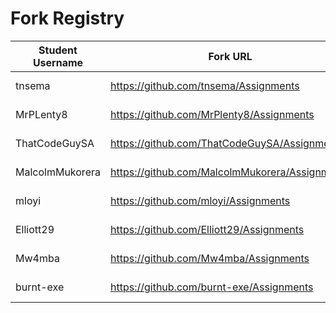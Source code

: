 # Fork Registry

| Student Username | Fork URL | Date Created |
|------------------|----------|--------------|
| tnsema | https://github.com/tnsema/Assignments | 2024-04-23 |
| MrPLenty8 | https://github.com/MrPlenty8/Assignments | 2024-04-19 
| ThatCodeGuySA | https://github.com/ThatCodeGuySA/Assignments | 2024-04-19 
| MalcolmMukorera | https://github.com/MalcolmMukorera/Assignments | 2024-04-18 |
| mloyi | https://github.com/mloyi/Assignments | 2024-04-18 |
| Elliott29 | https://github.com/Elliott29/Assignments | 2024-04-17 |
| Mw4mba | https://github.com/Mw4mba/Assignments | 2024-04-16 |
| burnt-exe | https://github.com/burnt-exe/Assignments | 2024-04-14 |

